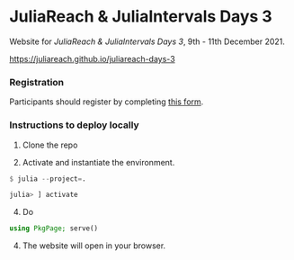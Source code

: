 # JuliaReach & JuliaIntervals Days 3

Website for *JuliaReach & JuliaIntervals Days 3*, 9th - 11th December 2021.

https://juliareach.github.io/juliareach-days-3

### Registration

Participants should register by completing [this form](https://forms.gle/YL3w5dNmQei1UjGV9).

### Instructions to deploy locally

1. Clone the repo

2. Activate and instantiate the environment.

```julia
$ julia --project=.

julia> ] activate
```

4. Do
```julia
using PkgPage; serve()
```

4. The website will open in your browser.
